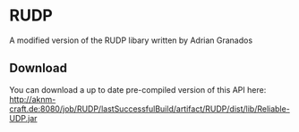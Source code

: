 # RUDP
A modified version of the RUDP libary written by Adrian Granados

Download
--
You can download a up to date pre-compiled version of this API here:
http://aknm-craft.de:8080/job/RUDP/lastSuccessfulBuild/artifact/RUDP/dist/lib/Reliable-UDP.jar
